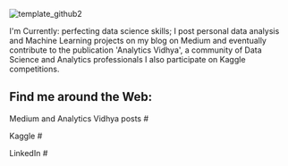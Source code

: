 
![template_github2](https://github.com/bezerraluis/Luis-Paulo-Bezerra/blob/master/images/template_github2.JPG)




I'm Currently: perfecting data science skills; I post personal data analysis and Machine Learning projects on my blog on Medium and eventually contribute to the publication 
'Analytics Vidhya', a community of Data Science and Analytics professionals I also participate on Kaggle competitions.






## Find me around the Web:



Medium and Analytics Vidhya posts # [ ](https://medium.com/@luispaulobezerra3)


Kaggle # [](https://www.kaggle.com/luispaulobezerra)


LinkedIn # [](https://www.linkedin.com/in/luis-paulo-bezerra-da-silva-lima-08830881/)
